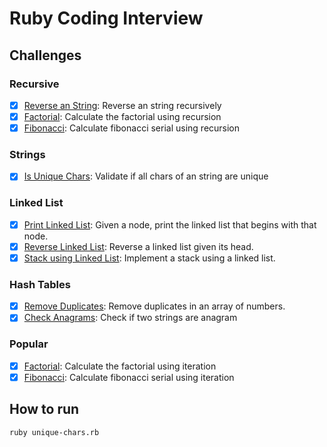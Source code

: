 # Ruby Coding Interview

## Challenges

### Recursive

- [x] [Reverse an String](reverse-string.rb): Reverse an string recursively
- [x] [Factorial](factorial-recursive.rb): Calculate the factorial using recursion
- [x] [Fibonacci](fibonacci-recursive.rb): Calculate fibonacci serial using recursion

### Strings

- [x] [Is Unique Chars](unique-chars.rb): Validate if all chars of an string are unique

### Linked List
- [x] [Print Linked List](linked-list-print.rb): Given a node, print the linked list that begins with that node.
- [x] [Reverse Linked List](linked-list-reverse.rb): Reverse a linked list given its head.
- [x] [Stack using Linked List](linked-list-stack.rb): Implement a stack using a linked list.

### Hash Tables
- [x] [Remove Duplicates](hash-table-remove-duplicates.rb): Remove duplicates in an array of numbers.
- [x] [Check Anagrams](hash-table-anagrams.rb): Check if two strings are anagram

### Popular

- [x] [Factorial](factorial.rb): Calculate the factorial using iteration
- [x] [Fibonacci](fibonacci.rb): Calculate fibonacci serial using iteration

## How to run

    ruby unique-chars.rb
